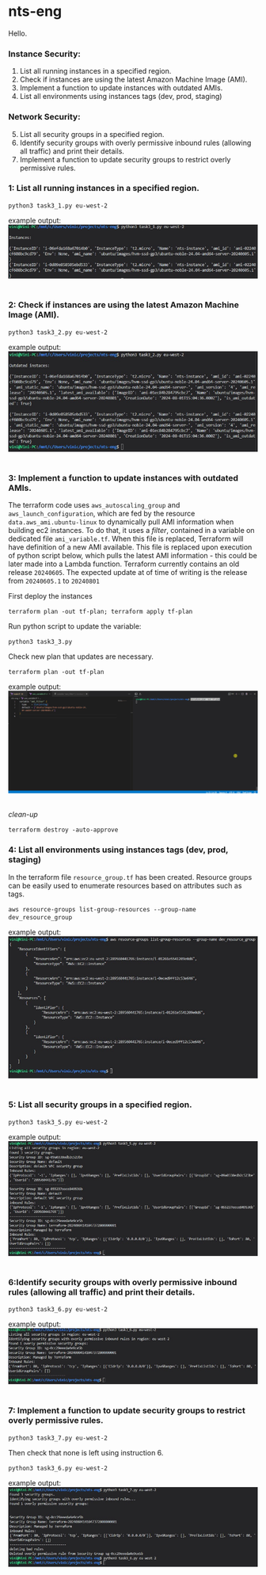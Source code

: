 # nts-eng

Hello.

### Instance Security:

1. List all running instances in a specified region.
2. Check if instances are using the latest Amazon Machine Image (AMI).
3. Implement a function to update instances with outdated AMIs.
4. List all environments using instances tags (dev, prod, staging)

### Network Security:

5. List all security groups in a specified region.
6. Identify security groups with overly permissive inbound rules (allowing all traffic) and
   print their details.
7. Implement a function to update security groups to restrict overly permissive rules.

### 1: List all running instances in a specified region.

```shell
python3 task3_1.py eu-west-2
```

example output: <br />
<img src="images/3.1.jpg"/>
<br /><br />

### 2: Check if instances are using the latest Amazon Machine Image (AMI).

```shell
python3 task3_2.py eu-west-2
```

example output: <br />
<img src="images/3.2.jpg"/>
<br /><br />

### 3: Implement a function to update instances with outdated AMIs.

The terraform code uses `aws_autoscaling_group` and `aws_launch_configuration`, which are fed by the resource `data.aws_ami.ubuntu-linux` to dynamically pull AMI information when building ec2 instances. To do that, it uses a _filter_, contained in a variable on dedicated file `ami_variable.tf`. When this file is replaced, Terraform will have definition of a new AMI available. This file is replaced upon execution of python script below, which pulls the latest AMI information - this could be later made into a Lambda function.
Terraform currently contains an old release `20240605`. The expected update at of time of writing is the release from `20240605.1` to `20240801`

First deploy the instances

```shell
terraform plan -out tf-plan; terraform apply tf-plan
```

Run python script to update the variable:

```shell
python3 task3_3.py
```

Check new plan that updates are necessary.

```shell
terraform plan -out tf-plan
```

example output: <br />
<img src="images/task3_3.gif"/>
<br /><br />

_clean-up_

```shell
terraform destroy -auto-approve
```

### 4: List all environments using instances tags (dev, prod, staging)

In the terraform file `resource_group.tf` has been created. Resource groups can be easily used to enumerate resources based on attributes such as tags.

```shell
aws resource-groups list-group-resources --group-name dev_resource_group
```

example output: <br />
<img src="images/3.4.jpg"/>
<br /><br />

### 5: List all security groups in a specified region.

```shell
python3 task3_5.py eu-west-2
```

example output: <br />
<img src="images/3.5.jpg"/>
<br /><br />

### 6:Identify security groups with overly permissive inbound rules (allowing all traffic) and print their details.

```shell
python3 task3_6.py eu-west-2
```

example output: <br />
<img src="images/3.6.jpg"/>
<br /><br />

### 7: Implement a function to update security groups to restrict overly permissive rules.

```shell
python3 task3_7.py eu-west-2
```

Then check that none is left using instruction 6.

```shell
python3 task3_6.py eu-west-2
```

example output: <br />
<img src="images/3.7.jpg"/>
<br /><br />
